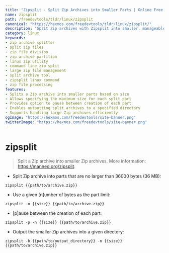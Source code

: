 ```yaml
---
title: "Zipsplit - Split Zip Archives into Smaller Parts | Online Free DevTools by Hexmos"
name: zipsplit
path: /freedevtools/tldr/linux/zipsplit
canonical: "https://hexmos.com/freedevtools/tldr/linux/zipsplit/"
description: "Split Zip archives with Zipsplit into smaller, manageable parts. Efficiently divide large archives for easier transfer and storage. Free online tool, no registration required."
category: linux
keywords:
- zip archive splitter
- split zip files
- zip file division
- zip archive partition
- linux zip utility
- command line zip split
- large zip file management
- split archive tool
- zipsplit linux command
- zip file processing
features:
- Splits a Zip archive into smaller parts based on size
- Allows specifying the maximum size for each split part
- Provides option to pause between creation of each part
- Enables outputting split archives to a specified directory
- Supports handling large Zip archives efficiently
ogImage: "https://hexmos.com/freedevtools/site-banner.png"
twitterImage: "https://hexmos.com/freedevtools/site-banner.png"
---
```


# zipsplit

> Split a Zip archive into smaller Zip archives.
> More information: <https://manned.org/zipsplit>.

- Split Zip archive into parts that are no larger than 36000 bytes (36 MB):

`zipsplit {{path/to/archive.zip}}`

- Use a given [n]umber of bytes as the part limit:

`zipsplit -n {{size}} {{path/to/archive.zip}}`

- [p]ause between the creation of each part:

`zipsplit -p -n {{size}} {{path/to/archive.zip}}`

- Output the smaller Zip archives into a given directory:

`zipsplit -b {{path/to/output_directory}} -n {{size}} {{path/to/archive.zip}}`
